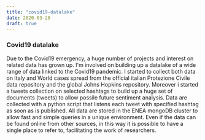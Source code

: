 ```yaml
---
title: "covid19-datalake"
date: 2020-03-28
draft: true
---
```

### Covid19 datalake
Due to the Covid19 emergency, a huge number of projects and interest on related data has grown up. I'm involved on building up a datalake of a wide range of data linked to the Covid19 pandemic. I started to collect both data on Italy and World cases spread from the official italian Protezione Civile data repository and the global Johns Hopkins repository. Moreover i started a tweets collection on selected hashtags to build up a huge set of documents (tweets) to allow possile future sentiment analysis. Data are collected with a python script that listens each tweet with specified hashtag as soon as is published. All data are stored in the ENEA mongoDB cluster to allow fast and simple queries in a unique environment. Even if the data can be found online from other sources, in this way it is possible to have a single place to refer to, facilitating the work of researchers.
